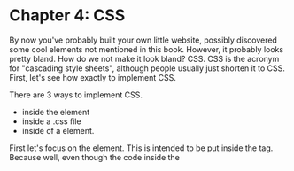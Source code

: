 # Chapter 4: CSS
By now you've probably built your own little website, possibly discovered some cool elements not mentioned in this book. However, it probably looks pretty bland. How do we not make it look bland? CSS. CSS is the acronym for "cascading style sheets", although people usually just shorten it to CSS. First, let's see how exactly to implement CSS.

There are 3 ways to implement CSS.
- inside the element
- inside a .css file
- inside of a <style></style> element.

First let's focus on the <style></style> element. This is intended to be put inside the <head> tag. Because well, even though the code inside the <style> tag is displayed, the element itself isn't actually displayed.

Now, to write CSS, we have to understand how elements are referenced.

To reference an element with the id of welcome-header, or the equivalent, you just add a # in front. So #welcome-header. It's the same thing with classes, only you add a period. For example, .blue-text.
In addition to id's and classes, you can also style every element, by it's tag name. For example the body element, would just be body in CSS. You can also specify a tag name, followed by its class or id. For example, div.menu would reference all <div> elements with a class of 'menu', and you can also specify div#menu to access divs with the id of 'menu' in the same way.

Now, the structure of CSS inside a file or <style> element is like follows:
```
[element or group of elements] {
    [attribute]:[value];
    [attribute]:[value];
}
```
Now you can continue to keep adding values to these attributes like so. An attribute is just the name of the characteristic of an object, such as color, sizing, font, shadow and etc.
As for the [element or group of elements], refer back to how to reference elements.

Here's an example for css:
```css
body {
    color: 'white';
    background-color: "#000000";
}

#welcome-header {
    margin-left:200px;
    font-size:30px;
}
```
So we can see there is a style rule for the body element, and we can see the background color is black. The background color will be the most noticable, and the color is simply the text color of all text inside the body, if it does not have a rule overriding this.
Color must be enclosed in double quotes or single quotes. There are a few ways to define color. One is by text. CSS has some pre-defined colors that are available for usage, such as 'black', 'blue', 'cyan', etc. You can look up the full list.

The most common way is to use hex colors. Hex colors must always start with #. A hex color uses hexadecimal, which is also called base 16. Hexadecimal colors go from 000000-ffffff, where instead of 1-9 it goes through 1-f. There are 3 pairs of hexadecimal digits, used to indicate red, green. and bue.

For example,
```RR GG BB
ff 00 00```
#ff0000 is the color red.

In some cases, there are 4 pairs of hexadecimal digits, the fourth pair being used to indicate tranquility.

Now, let's look at the #welcome-header element. it has a margin-left of '200px'. px is pixels. There are different measurement units you can use, each for different purposes.

There are two different types of units, absolute and relative.
Absolute units are fixed and will not move if your screen size is different, or window resized. Each are different lengths.
Relative units on the other hand, specify a length related to another element or property. Each of them do different things, I won't list them here but you can look them up.

Absolute units
- cm
- mm
- in
- px
- pt
- pc

Relative units
- em
- ex
- ch
- rem
- vw
- vh
- vmin
- vmax
- %

As for the font size, it is also measured in these units. The default font size is 16px, but if you change it, it will make the text bigger. For most elements, the style will be that of the parent element, unless overridden.

Now to implement the CSS we learned, we have the 3 ways mentioned earlier. 
To add styles via a <style> element is simple. We just put all of the CSS code inside the <style></style> tags, which are located inside the <head> element.
For files, we need to use a <link> element. This is actually a closed element. To link a stylesheet, we use
```html
<link rel="stylesheet" href="styles.css">
```
Keep in mind styles.css should be a filename, located in the same folder as where you put your .html file. It can also be a URL to a CSS file.

For the last way of implementing css, it is within a style="" parameter in an HTML element. This way of CSS is almost like the others, except it ommits referencing elements. Instead, you are always referring to the element you put the parameter in. Let me show you an example:

<p style="color:'magenta; border: 1px solid #000000;'">some text</p>

In this example, it skips the {} and the element selection. We don't need to! We're already using this element, the one we put the style parameter in.

Now, in border, you can set multiple properties. 1px, solid, and #000000 which is black. This will make a thin black border around the <p>. You don't have to worry about this now, even though it might seem complex. You can look it up later, as this book won't go into detail about it.

I encourage lots of experimenting with styles, to get the feel of how they are interpreted by the browser. If you want, see if you can make your own portfolio or something that looks nice. If you want to delve deeper into CSS and discover animations and things, go do your own research into making websites look amazing. Once you are finished with CSS, we are going to move onto the main topic of this book, JavaScript.

